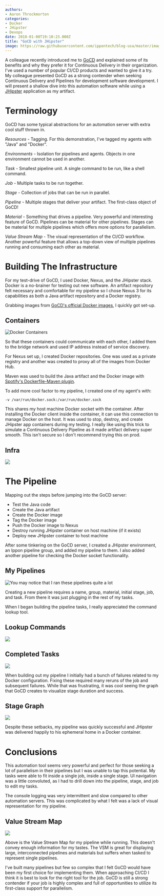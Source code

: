 ```yaml
---
authors:
- Aaron Throckmorton
categories:
- Docker
- JHipster
- Devops
date: 2018-01-08T19:10:23.000Z
title: "GoCD with JHipster"
image: https://raw.githubusercontent.com/ippontech/blog-usa/master/images/2017/11/Screen-Shot-2017-11-15-at-9.37.07-AM.png
---
```


A colleague recently introduced me to [GoCD](https://www.gocd.org/) and explained some of its benefits and why they prefer it for Continuous Delivery in their organization. I've used a number of popular CI/CD products and wanted to give it a try. My colleague presented GoCD as a strong contender when seeking Continuous Delivery and Pipelines for development software development. I will present a shallow dive into this automation software while using a [JHipster](http://www.jhipster.tech/) application as my artifact.

# Terminology

GoCD has some typical abstractions for an automation server with extra cool stuff thrown in.

*Resources* - Tagging. For this demonstration, I've tagged my agents with "Java" and "Docker".

*Environments* - Isolation for pipelines and agents. Objects in one environment cannot be used in another.

*Task* - Smallest pipeline unit. A single command to be run, like a shell command.

*Job* - Multiple tasks to be run together.

*Stage* - Collection of jobs that can be run in parallel.

*Pipeline* - Multiple stages that deliver your artifact. The first-class object of GoCD!

*Material* - Something that drives a pipeline. Very powerful and interesting feature of GoCD. Pipelines can be material for other pipelines. Stages can be material for multiple pipelines which offers more options for parallelism.

*Value Stream Map* - The visual representation of the CI/CD workflow. Another powerful feature that allows a top-down view of multiple pipelines running and consuming each other as material.

# Building The Infrastructure

For my test-drive of GoCD, I used Docker, Nexus, and the JHipster stack. Docker is a no-brainer for testing out new software. An artifact repository felt necessary and comfortable for my pipeline so I chose Nexus 3 for its capabilities as both a Java artifact repository and a Docker registry.

Grabbing images from [GoCD's official Docker images](https://github.com/gocd/docker-gocd-server), I quickly got set-up.

## Containers
![Docker Containers](https://raw.githubusercontent.com/ippontech/blog-usa/master/images/2017/11/Screen-Shot-2017-11-10-at-12.30.47-PM.png)

So that these containers could communicate with each other, I added them to the bridge network and used IP address instead of service discovery.

For Nexus set up, I created Docker repositories. One was used as a private registry and another was created to proxy all of the images from Docker Hub.

Maven was used to build the Java artifact and the Docker image with [Spotify's Dockerfile-Maven plugin](https://github.com/spotify/dockerfile-maven).

To add more cool factor to my pipeline, I created one of my agent's with:

`-v /var/run/docker.sock:/var/run/docker.sock`

This shares my host machine Docker socket with the container. After installing the Docker client inside the container, it can use this connection to manage Docker on the host. It was used to stop, destroy, and create JHipster app containers during my testing. I really like using this trick to simulate a Continuous Delivery Pipeline as it made artifact delivery super smooth. This isn't secure so I don't recommend trying this on prod.

## Infra
![](https://raw.githubusercontent.com/ippontech/blog-usa/master/images/2017/11/Screen-Shot-2017-11-15-at-9.18.50-AM.png)

# The Pipeline

Mapping out the steps before jumping into the GoCD server:

- Test the Java code
- Create the Java artifact
- Create the Docker image
- Tag the Docker image
- Push the Docker image to Nexus
- Destroy running JHipster container on host machine (if it exists)
- Deploy new JHipster container to host machine

After some tinkering on the GoCD server, I created a JHipster environment, an Ippon pipeline group, and added my pipeline to them. I also added another pipeline for checking the Docker socket functionality.

## My Pipelines
![You may notice that I ran these pipelines quite a lot](https://raw.githubusercontent.com/ippontech/blog-usa/master/images/2017/11/Screen-Shot-2017-11-10-at-1.51.52-PM.png)

Creating a new pipeline requires a name, group, material, initial stage, job, and task. From there it was just plugging in the rest of my tasks.

When I began building the pipeline tasks, I really appreciated the command lookup tool.

## Lookup Commands
![](https://raw.githubusercontent.com/ippontech/blog-usa/master/images/2017/11/Screen-Shot-2017-11-14-at-8.59.45-PM.png)

## Completed Tasks

![](https://raw.githubusercontent.com/ippontech/blog-usa/master/images/2017/11/Screen-Shot-2017-11-14-at-9.11.35-PM.png)

When building out my pipeline I initially had a bunch of failures related to my Docker configuration. Fixing these required many reruns of the job and subsequent failures. While that was frustrating, it was cool seeing the graph that GoCD creates to visualize stage duration and success.

## Stage Graph
![](https://raw.githubusercontent.com/ippontech/blog-usa/master/images/2017/11/Screen-Shot-2017-11-14-at-9.21.19-PM.png)

Despite these setbacks, my pipeline was quickly successful and JHipster was delivered happily to his ephemeral home in a Docker container.

# Conclusions

This automation tool seems very powerful and perfect for those seeking a lot of parallelism in their pipelines but I was unable to tap this potential. My tasks were able to fit inside a single job, inside a single stage. UI navigation was a little convoluted, as I had to drill down into the pipeline, stage, and job to edit my tasks.

The console logging was very intermittent and slow compared to other automation servers. This was complicated by what I felt was a lack of visual representation for my pipeline.

## Value Stream Map
![](https://raw.githubusercontent.com/ippontech/blog-usa/master/images/2017/11/Screen-Shot-2017-11-14-at-10.08.42-PM.png)

Above is the Value Stream Map for my pipeline while running. This doesn't convey enough information for my tastes. The VSM is great for displaying large, interconnected pipelines and materials but suffers when tasked to represent single pipelines.

I've built many pipelines but few so complex that I felt GoCD would have been my first choice for implementing them. When approaching CI/CD I think it is best to look for the right tool for the job. GoCD is still a strong contender if your job is highly complex and full of opportunities to utilize its first-class support for parallelism.
